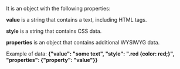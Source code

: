 It is an object with the following properties:

**value** is a string that contains a text, including HTML tags.

**style** is a string that contains CSS data.

**properties** is an object that contains additional WYSIWYG data.

Example of data: **{"value": "some text", "style": ".red {color: red;}", "properties": {"property": "value"}}**

